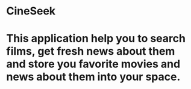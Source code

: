 # CineSeek

# This application help you to search films, get fresh news about them and store you favorite movies and news about them into your space.
